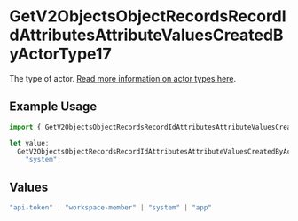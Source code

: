 # GetV2ObjectsObjectRecordsRecordIdAttributesAttributeValuesCreatedByActorType17

The type of actor. [Read more information on actor types here](/docs/actors).

## Example Usage

```typescript
import { GetV2ObjectsObjectRecordsRecordIdAttributesAttributeValuesCreatedByActorType17 } from "attio-js/models/operations/getv2objectsobjectrecordsrecordidattributesattributevalues.js";

let value:
  GetV2ObjectsObjectRecordsRecordIdAttributesAttributeValuesCreatedByActorType17 =
    "system";
```

## Values

```typescript
"api-token" | "workspace-member" | "system" | "app"
```